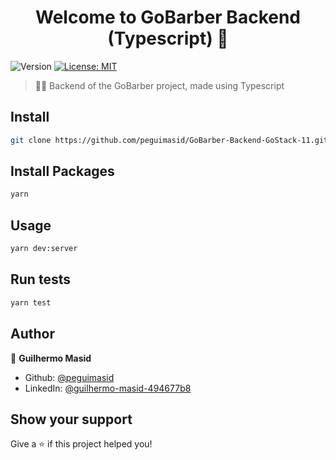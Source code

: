 <h1 align="center">Welcome to GoBarber Backend (Typescript) 👋</h1>
<p>
  <img alt="Version" src="https://img.shields.io/badge/version-1.0.0-blue.svg?cacheSeconds=2592000" />
  <a href="#" target="_blank">
    <img alt="License: MIT" src="https://img.shields.io/badge/License-MIT-yellow.svg" />
  </a>
</p>

> 🧔🏻 Backend of the GoBarber project, made using Typescript

## Install

```sh
git clone https://github.com/peguimasid/GoBarber-Backend-GoStack-11.git
```
## Install Packages

```sh
yarn
```

## Usage

```sh
yarn dev:server
```

## Run tests

```sh
yarn test
```

## Author

👤 **Guilhermo Masid**

* Github: [@peguimasid](https://github.com/peguimasid)
* LinkedIn: [@guilhermo-masid-494677b8](https://linkedin.com/in/guilhermo-masid-494677b8)

## Show your support

Give a ⭐️ if this project helped you!